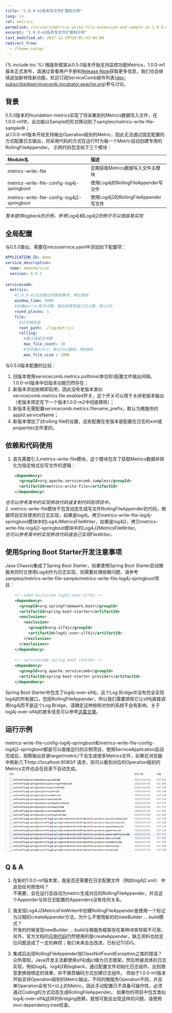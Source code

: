 ```yaml
---
title: "1.0.0-m1版本写文件扩展和示例"
lang: cn
ref: metrics
permalink: /cn/users/metrics-write-file-extension-and-sample-in-1.0.0-m1/
excerpt: "1.0.0-m1版本写文件扩展和示例"
last_modified_at: 2017-12-29T10:01:43-04:00
redirect_from:
  - /theme-setup/
---
```


{% include toc %}
微服务框架从0.5.0版本开始支持监控功能Metrics，1.0.0-m1版本正式发布，请通过查看用户手册和[Release Note](https://github.com/apache/incubator-servicecomb-java-chassis/releases)获取更多信息，我们也会继续追加新特性新功能，欢迎订阅ServiceComb邮件列表(dev-subscribe@servicecomb.incubator.apache.org)参与讨论。

## 背景
0.5.0版本的foundation-metrics实现了将采集到的Metrics数据写入文件，在1.0.0-m1中，此功能以Sample的形式移动到了samples/metrics-write-file-sample中；  
从1.0.0-m1版本开始支持输出Operation级别的Metric，因此无法通过固定配置的方式配置日志输出，将采用代码的方式在运行时为每一个Metric自动创建专用的RollingFileAppender。
示例代码包含如下三个模块：  

| Module名                                  | 描述                              |
| :--------------------------------------- | :------------------------------ |
| metrics-write-file                       | 定期获取Metrics数据写入文件主模块            |
| metrics-write-file-config-log4j-springboot | 使用Log4j的RollingFileAppender写文件  |
| metrics-write-file-config-log4j2-springboot | 使用Log4j2的RollingFileAppender写文件 |

*暂未提供logback的示例，参考Log4j和Log4j2的例子可以很容易实现*

## 全局配置
与0.5.0类似，需要在microservice.yaml中添加如下配置项：
```yaml 
APPLICATION_ID: demo
service_description:
  name: demoService
  version: 0.0.1

servicecomb:
  metrics:
    #1.0.0-m1日志输出间隔配置项，单位毫秒
    window_time: 5000
    #如果metric是浮点数，输出结果保留几位小数，默认为1
    round_places: 1
    file:
      #日志根目录
      root_path: ./log/metric/
      rolling:
        #最大保留文件数
        max_file_count: 10
        #文件最大大小，单位可以是KB，MB和GB
        max_file_size : 10MB
```
与0.5.0版本配置的比较：
1. 旧版本使用servicecomb.metrics.polltime(单位秒)配置文件输出间隔，1.0.0-m1版本中旧版本功能仍然存在；  
2. 新版本添加依赖即启用，因此没有老版本类似servicecomb.metrics.file.enabled开关，这个开关可以用于关闭老版本输出（老版本预定在下一个版本1.0.0-m2中彻底移除）；  
3. 新版本无需配置servicecomb.metrics.filename_prefix，默认为微服务的appId.serviceName；  
4. 新版本增加了对rolling file的设置，这些配置在老版本是配置在日志的xml或properties文件里的。  

## 依赖和代码使用
1. 首先需要引入metrics-write-file模块，这个模块包含了获取Metrics数据并转化为指定格式后写文件的逻辑：  
```xml
    <dependency>
      <groupId>org.apache.servicecomb.samples</groupId>
      <artifactId>metrics-write-file</artifactId>
    </dependency>
```
*也可以参考其中的实现修改代码或复制代码到项目中。*    
2. metrics-write-file模块不包含动态生成写文件RollingFileAppender的代码，根据项目实际使用的日志实现，如果是log4j，拷贝metrics-write-file-log4j-springboot模块中的Log4JMetricsFileWriter，如果是log4j2，拷贝metrics-write-file-log4j2-springboot模块中的Log4J2MetricsFileWriter。    
*也可以参考其中的实现修改代码或自己实现FileWriter。*   

## 使用Spring Boot Starter开发注意事项
Java Chassis集成了Spring Boot Starter，如果使用Spring Boot Starter启动微服务同时又使用Log4j作为日志实现，则需要处理依赖问题，请参考samples/metrics-write-file-sample/metrics-write-file-log4j-springboot项目：
```xml
    <!--need exclusion log4j-over-slf4j-->
    <dependency>
      <groupId>org.springframework.boot</groupId>
      <artifactId>spring-boot-starter</artifactId>
      <exclusions>
        <exclusion>
          <groupId>org.slf4j</groupId>
          <artifactId>log4j-over-slf4j</artifactId>
        </exclusion>
      </exclusions>
    </dependency>

    <!--servicecomb spring boot starter-->
    <dependency>
      <groupId>org.apache.servicecomb</groupId>
      <artifactId>spring-boot-starter-provider</artifactId>
    </dependency>
```
Spring Boot Starter中包含了log4j-over-slf4j，这个Log Bridge并没有完全实现log4j的所有接口，包括RollingFileAppender，所以我们需要排除它让slf4j直接调用log4j而不是这个Log Bridge，请确定这种排除对你的系统不会有影响，关于log4j-over-slf4j的更多信息可以参考[这篇文章](https://www.slf4j.org/legacy.html#log4j-over-slf4j)。

## 运行示例
metrics-write-file-config-log4j-springboot和metrics-write-file-config-log4j2-springboot都是可以直接运行的示例项目，使用ServiceApplication启动完成后，观察输出目录target/metric/下会生成很多Metrics文件，如果在浏览器中刷新几下http://localhost:8080/f 请求，则可以看到对应的Operation级别的Metrics文件也会在目录下自动生成。    
![MetricsWriteFileResult](/assets/images/MetricsWriteFileResult.png)

## Q & A
1. 在新的1.0.0-m1版本里，我是否还需要在日志配置文件（例如log4j2.xml） 中追加任何修改吗？  
  不需要，会在运行态自动为metric生成对应的RollingFileAppender，并且这个Appender与你日志配置的Appenders没有任何关系。

2. 我发现Log4J2MetricsFileWriter中创建RollingFileAppender是使用一个标记为过期的createAppender方法，为什么不使用新的的newBuilder ... build模式？  
  开发的时候发现newBuilder ... build与微服务框架存在某种冲突导致不可用，另外，官方文档的[示例代码](https://logging.apache.org/log4j/2.x/manual/customconfig.html)仍然使用的是createAppender，缺乏资料也给定位问题造成了一定的麻烦；我们未来会去改进，已标记TODO。

3. 集成后出现RollingFileAppender抛ClassNotFoundException之类的错误？  
  众所周知，Java开发主流都使用slf4j或jcl做为日志框架，然后桥接具体的日志实现，例如log4j、log4j2和logback，通过配置文件初始化日志组件，达到随意更换弱绑定的效果，并不推荐编码方式创建日志组件。
  但由于1.0.0-m1版本开始支持Operation级别的Metric输出，不同的微服务Operation不同，并且单Operation会有15+以上的Metric，因此手动配置已不具备可操作性，必须通过Coding的方式动态生成RollingFileAppender。
  如果你的项目中包含类似log4j-over-slf4j这样的Bridging依赖，就很可能会出现这样的问题，请使用mvn dependency:tree检查。